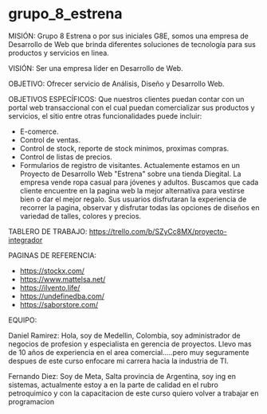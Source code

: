 # grupo_8_estrena

MISIÓN:
Grupo 8 Estrena o por sus iniciales G8E, somos una empresa de Desarrollo de Web que brinda diferentes soluciones de tecnología para sus productos y servicios en linea.

VISIÓN:
Ser una empresa líder en Desarrollo de Web.

OBJETIVO:
Ofrecer servicio de Análisis, Diseño y Desarrollo Web.

OBJETIVOS ESPECÍFICOS:
Que nuestros clientes puedan contar con un portal web transaccional con el cual puedan comercializar sus productos y servicios, el sitio entre otras funcionalidades puede incluir:
- E-comerce.
- Control de ventas.
- Control de stock, reporte de stock minimos, proximas compras.
- Control de listas de precios.
- Formularios de registro de visitantes.
Actualemente estamos en un Proyecto de Desarrollo Web "Estrena" sobre una tienda Diegital. La empresa vende ropa casual para jóvenes y adultos. Buscamos que cada cliente encuentre en la pagina web la mejor alternativa para vestirse bien o dar el mejor regalo. Sus usuarios disfrutaran la experiencia de recorrer la pagina, observar y disfrutar todas las opciones de diseños en variedad de talles, colores y precios.


TABLERO DE TRABAJO:
https://trello.com/b/SZyCc8MX/proyecto-integrador


PAGINAS DE REFERENCIA:
- https://stockx.com/
- https://www.mattelsa.net/
- https://ilvento.life/
- https://undefinedba.com/
- https://saborstore.com/


EQUIPO:

Daniel Ramirez: Hola, soy de Medellin, Colombia, soy administrador de negocios de profesion y especialista en gerencia de proyectos. Llevo mas de 10 años de experiencia en el area comercial.....pero muy seguramente despues de este curso enfocare mi carrera hacia la industria de TI.

Fernando Diez: Soy de Meta, Salta provincia de Argentina, soy ing en sistemas, actualmente estoy a en la parte de calidad en el rubro petroquimico y con la capacitacion de este curso quiero volver a trabajar en programacion
